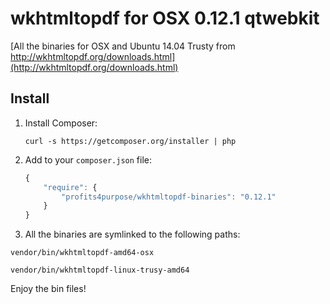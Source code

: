 # wkhtmltopdf for OSX 0.12.1 qtwebkit

[All the binaries for OSX and Ubuntu 14.04 Trusty from http://wkhtmltopdf.org/downloads.html](http://wkhtmltopdf.org/downloads.html)

## Install

1. Install Composer:

    ```    
    curl -s https://getcomposer.org/installer | php
    ```
    
2. Add to your `composer.json` file:

    ```js
    {
        "require": {
            "profits4purpose/wkhtmltopdf-binaries": "0.12.1"
        }
    }
    ```

3. All the binaries are symlinked to the following paths:

```
vendor/bin/wkhtmltopdf-amd64-osx

vendor/bin/wkhtmltopdf-linux-trusy-amd64
```

Enjoy the bin files!
